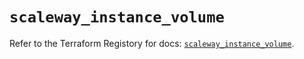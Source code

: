 # `scaleway_instance_volume`

Refer to the Terraform Registory for docs: [`scaleway_instance_volume`](https://registry.terraform.io/providers/scaleway/scaleway/2.28.0/docs/resources/instance_volume).
